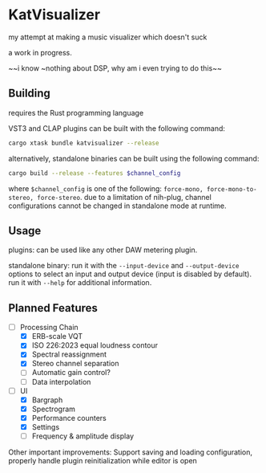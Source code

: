 # KatVisualizer

my attempt at making a music visualizer which doesn't suck

a work in progress.

~~i know ~nothing about DSP, why am i even trying to do this~~

## Building

requires the Rust programming language

VST3 and CLAP plugins can be built with the following command:

```bash
cargo xtask bundle katvisualizer --release
```

alternatively, standalone binaries can be built using the following command:

```bash
cargo build --release --features $channel_config
```

where `$channel_config` is one of the following: `force-mono, force-mono-to-stereo, force-stereo`. due to a limitation of nih-plug, channel configurations cannot be changed in standalone mode at runtime.

## Usage

plugins: can be used like any other DAW metering plugin.

standalone binary: run it with the `--input-device` and `--output-device` options to select an input and output device (input is disabled by default). run it with `--help` for additional information.

## Planned Features

- [ ] Processing Chain
	- [x] ERB-scale VQT
	- [x] ISO 226:2023 equal loudness contour
	- [x] Spectral reassignment
	- [x] Stereo channel separation
	- [ ] Automatic gain control?
	- [ ] Data interpolation
- [ ] UI
	- [x] Bargraph
	- [x] Spectrogram
	- [x] Performance counters
	- [x] Settings
	- [ ] Frequency & amplitude display

Other important improvements: Support saving and loading configuration, properly handle plugin reinitialization while editor is open